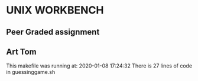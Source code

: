 # UNIX WORKBENCH
## Peer Graded assignment ##
## Art Tom ##
This makefile was running at:
2020-01-08 17:24:32
There is  27  lines of code in guessinggame.sh
